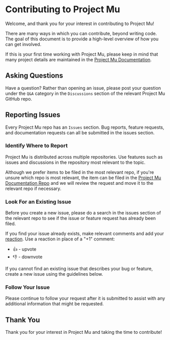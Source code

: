 # Contributing to Project Mu

Welcome, and thank you for your interest in contributing to Project Mu!

There are many ways in which you can contribute, beyond writing code. The goal of this document is to provide a
high-level overview of how you can get involved.

If this is your first time working with Project Mu, please keep in mind that many project details are maintained in
the [Project Mu Documentation](https://microsoft.github.io/mu/).

## Asking Questions

Have a question? Rather than opening an issue, please post your question under the `Q&A` category in the `Discussions`
section of the relevant Project Mu GitHub repo.

## Reporting Issues

Every Project Mu repo has an `Issues` section. Bug reports, feature requests, and documentation requests can all be
submitted in the issues section.

### Identify Where to Report

Project Mu is distributed across multiple repositories. Use features such as issues and discussions in the repository
most relevant to the topic.

Although we prefer items to be filed in the most relevant repo, if you're unsure which repo is most relevant, the item
can be filed in the [Project Mu Documentation Repo](https://github.com/microsoft/mu) and we will review the request and
move it to the relevant repo if necessary.

### Look For an Existing Issue

Before you create a new issue, please do a search in the issues section of the relevant repo to see if the issue or
feature request has already been filed.

If you find your issue already exists, make relevant comments and add your
[reaction](https://github.com/blog/2119-add-reactions-to-pull-requests-issues-and-comments). Use a reaction in place
of a "+1" comment:

* 👍 - upvote
* 👎 - downvote

If you cannot find an existing issue that describes your bug or feature, create a new issue using the guidelines below.

### Follow Your Issue

Please continue to follow your request after it is submitted to assist with any additional information that might be
requested.

## Thank You

Thank you for your interest in Project Mu and taking the time to contribute!
